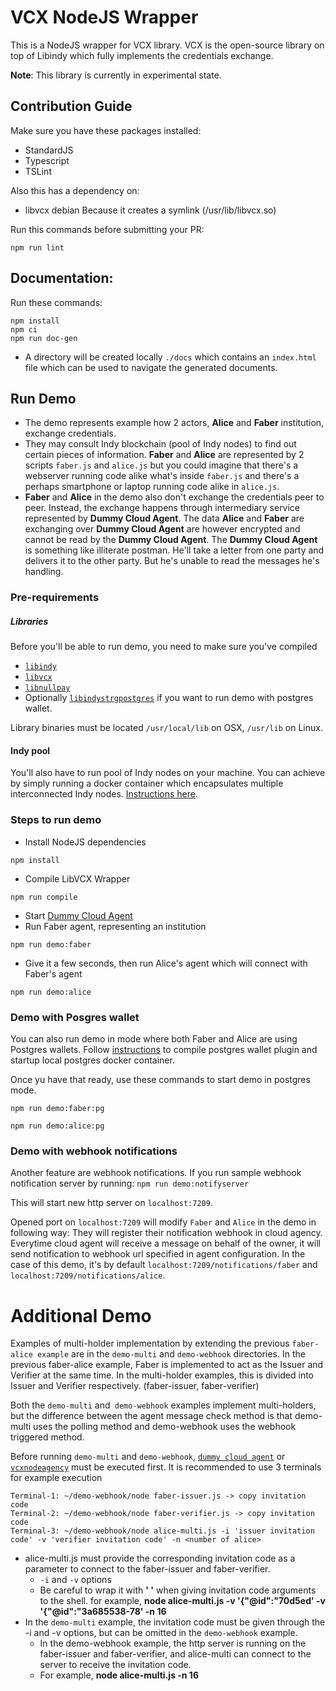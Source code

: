 # VCX NodeJS Wrapper

This is a NodeJS wrapper for VCX library.
VCX is the open-source library on top of Libindy which fully implements the credentials exchange.

**Note**: This library is currently in experimental state.

## Contribution Guide

Make sure you have these packages installed:

* StandardJS
* Typescript
* TSLint


Also this has a dependency on:
* libvcx debian
Because it creates a symlink (/usr/lib/libvcx.so)

Run this commands before submitting your PR:

```
npm run lint
```

## Documentation:
 Run these commands:
```
npm install
npm ci
npm run doc-gen
```
* A directory will be created locally `./docs` which contains an `index.html` file which can be used to navigate the
generated documents.

## Run Demo
- The demo represents example how 2 actors, **Alice** and **Faber** institution, exchange credentials.
- They may consult Indy blockchain (pool of Indy nodes)  to find out certain pieces of information. **Faber**
and **Alice** are represented by 2 scripts `faber.js` and `alice.js` but you could imagine that there's a webserver
running code alike what's inside `faber.js` and there's a perhaps smartphone or laptop running code
alike in `alice.js`.
- **Faber** and **Alice** in the demo also don't exchange the credentials peer to peer. Instead, the exchange happens
through intermediary service represented by **Dummy Cloud Agent**. The data **Alice** and **Faber** are exchanging over
**Dummy Cloud Agent** are however encrypted and cannot be read by the **Dummy Cloud Agent**. The **Dummy Cloud Agent**
is something like illiterate postman. He'll take a letter from one party and delivers it to the other party. But he's
unable to read the messages he's handling.

### Pre-requirements
##### Libraries
Before you'll be able to run demo, you need to make sure you've compiled
- [`libindy`](https://github.com/hyperledger/indy-sdk/tree/master/libindy)
- [`libvcx`](https://github.com/hyperledger/indy-sdk/tree/master/vcx)
- [`libnullpay`](https://github.com/hyperledger/indy-sdk/tree/master/libnullpay)
- Optionally [`libindystrgpostgres`](https://github.com/hyperledger/indy-sdk/tree/master/experimental/plugins/postgres_storage) if you want to run demo
with postgres wallet.

Library binaries must be located `/usr/local/lib` on OSX, `/usr/lib` on Linux.

#### Indy pool
You'll also have to run pool of Indy nodes on your machine. You can achieve by simply running a docker container
which encapsulates multiple interconnected Indy nodes.
[Instructions here](https://github.com/hyperledger/indy-sdk#how-to-start-local-nodes-pool-with-docker).

### Steps to run demo
- Install NodeJS dependencies
```
npm install
```

- Compile LibVCX Wrapper
```
npm run compile
```
- Start [Dummy Cloud Agent](../../dummy-cloud-agent)
- Run Faber agent, representing an institution
```
npm run demo:faber
```
- Give it a few seconds, then run Alice's agent which will connect with Faber's agent
```
npm run demo:alice
```

### Demo with Posgres wallet
You can also run demo in mode where both Faber and Alice are using Postgres wallets. Follow
[instructions](https://github.com/hyperledger/indy-sdk/tree/master/experimental/plugins/postgres_storage) to
compile postgres wallet plugin and startup local postgres docker container.

Once yu have that ready, use these commands to start demo in postgres mode.
```
npm run demo:faber:pg
```
```
npm run demo:alice:pg
```

### Demo with webhook notifications
Another feature are webhook notifications. If you run sample webhook notification server by running:
`npm run demo:notifyserver`

This will start new http server on `localhost:7209`.

Opened port on `localhost:7209` will modify `Faber` and `Alice` in the demo in following way:
They will register their notification webhook in cloud agency. Everytime cloud agent will receive
a message on behalf of the owner, it will send notification to webhook url specified in agent configuration.
In the case of this demo, it's by default `localhost:7209/notifications/faber` and
`localhost:7209/notifications/alice`.

# Additional Demo

Examples of multi-holder implementation by extending the previous `faber-alice example` are in the `demo-multi` and `demo-webhook` directories. In the previous faber-alice example, Faber is implemented to act as the Issuer and Verifier at the same time. In the multi-holder examples, this is divided into Issuer and Verifier respectively. (faber-issuer, faber-verifier)

Both the `demo-multi` and` demo-webhook` examples implement multi-holders, but the difference between the agent message check method is that demo-multi uses the polling method and demo-webhook uses the webhook triggered method.

Before running `demo-multi` and `demo-webhook`, [`dummy cloud agent`](https://github.com/hyperledger/indy-sdk/tree/master/vcx/dummy-cloud-agent) or [`vcxnodeagency`](https://github.com/AbsaOSS/vcxagencynode) must be executed first. It is recommended to use 3 terminals for example execution
```
Terminal-1: ~/demo-webhook/node faber-issuer.js -> copy invitation code
Terminal-2: ~/demo-webhook/node faber-verifier.js -> copy invitation code
Terminal-3: ~/demo-webhook/node alice-multi.js -i 'issuer invitation code' -v 'verifier invitation code' -n <number of alice>
```

- alice-multi.js must provide the corresponding invitation code as a parameter to connect to the faber-issuer and faber-verifier. 
  - `-i` and `-v` options
  - Be careful to wrap it with **' '** when giving invitation code arguments to the shell. for example, **node alice-multi.js -v '{"@id":"70d5ed' -v '{"@id":"3a685538-78' -n 16**
- In the `demo-multi` example, the invitation code must be given through the -i and -v options, but can be omitted in the `demo-webhook` example. 
  - In the demo-webhook example, the http server is running on the faber-issuer and faber-verifier, and alice-multi can connect to the server to receive the invitation code.
  - For example, **node alice-multi.js -n 16**
